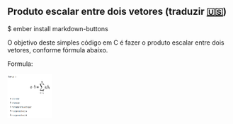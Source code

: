                                                          
## Produto escalar entre dois vetores  (traduzir [🇺🇸](https://github.com/charlyBraga/product-to-scale-between-two-arrays/blob/main/README.md))

$ ember install markdown-buttons

O objetivo deste simples código em C é fazer o produto escalar entre dois vetores, conforme fórmula abaixo.


Formula:

<img src="https://github.com/charlyBraga/product-to-scale-between-two-arrays/blob/main/formula_product_scale.png?raw=true" alt="MarineGEO circle logo" style="height: 100px; width:100px;"/>

